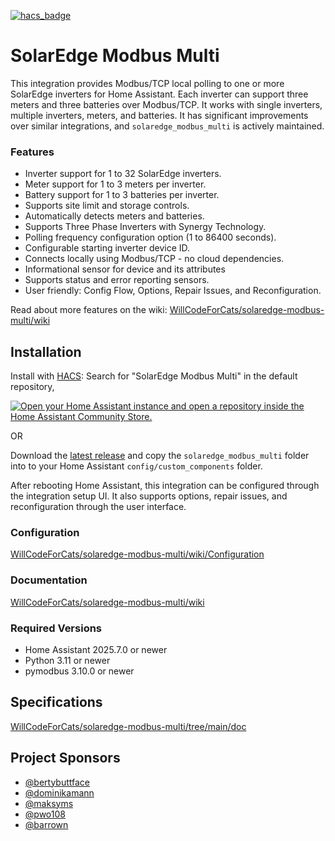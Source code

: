 [![hacs_badge](https://img.shields.io/badge/HACS-Default-41BDF5.svg?style=for-the-badge)](https://github.com/hacs/integration)

# SolarEdge Modbus Multi

This integration provides Modbus/TCP local polling to one or more SolarEdge inverters for Home Assistant. Each inverter can support three meters and three batteries over Modbus/TCP. It works with single inverters, multiple inverters, meters, and batteries. It has significant improvements over similar integrations, and `solaredge_modbus_multi` is actively maintained.

### Features
* Inverter support for 1 to 32 SolarEdge inverters.
* Meter support for 1 to 3 meters per inverter.
* Battery support for 1 to 3 batteries per inverter.
* Supports site limit and storage controls.
* Automatically detects meters and batteries.
* Supports Three Phase Inverters with Synergy Technology.
* Polling frequency configuration option (1 to 86400 seconds).
* Configurable starting inverter device ID.
* Connects locally using Modbus/TCP - no cloud dependencies.
* Informational sensor for device and its attributes
* Supports status and error reporting sensors.
* User friendly: Config Flow, Options, Repair Issues, and Reconfiguration.

Read about more features on the wiki: [WillCodeForCats/solaredge-modbus-multi/wiki](https://github.com/WillCodeForCats/solaredge-modbus-multi/wiki)

## Installation
Install with [HACS](https://hacs.xyz): Search for "SolarEdge Modbus Multi" in the default repository,

[![Open your Home Assistant instance and open a repository inside the Home Assistant Community Store.](https://my.home-assistant.io/badges/hacs_repository.svg)](https://my.home-assistant.io/redirect/hacs_repository/?owner=WillCodeForCats&repository=solaredge-modbus-multi&category=integration)

OR

Download the [latest release](https://github.com/WillCodeForCats/solaredge-modbus-multi/releases) and copy the `solaredge_modbus_multi` folder into to your Home Assistant `config/custom_components` folder.

After rebooting Home Assistant, this integration can be configured through the integration setup UI. It also supports options, repair issues, and reconfiguration through the user interface.

### Configuration
[WillCodeForCats/solaredge-modbus-multi/wiki/Configuration](https://github.com/WillCodeForCats/solaredge-modbus-multi/wiki/Configuration)

### Documentation
[WillCodeForCats/solaredge-modbus-multi/wiki](https://github.com/WillCodeForCats/solaredge-modbus-multi/wiki)

### Required Versions
* Home Assistant 2025.7.0 or newer
* Python 3.11 or newer
* pymodbus 3.10.0 or newer

## Specifications
[WillCodeForCats/solaredge-modbus-multi/tree/main/doc](https://github.com/WillCodeForCats/solaredge-modbus-multi/tree/main/doc)

## Project Sponsors
* [@bertybuttface](https://github.com/bertybuttface)
* [@dominikamann](https://github.com/dominikamann)
* [@maksyms](https://github.com/maksyms)
* [@pwo108](https://github.com/pwo108)
* [@barrown](https://github.com/barrown)
